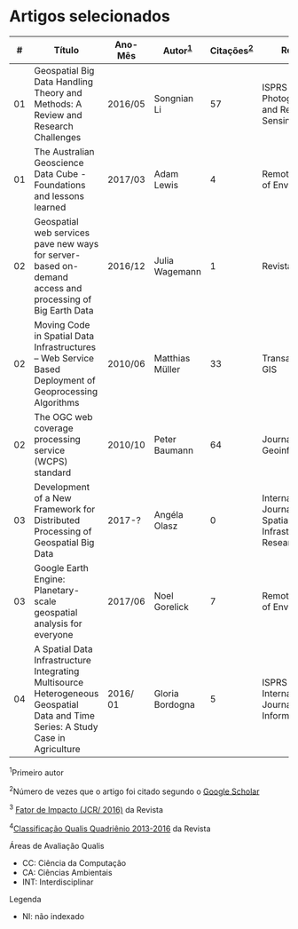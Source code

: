 # Artigos selecionados 

| # | Título | Ano-Mês | Autor<sup>[1](#s1)</sup> | Citações<sup>[2](#s2)</sup> | Revista | JCR/2016<sup>[3](#s3)</sup> | Qualis<sup>[4](#s4)</sup> | Link |
|---|---|---|---|---|---|---|---|---|
| 01 | Geospatial Big Data Handling Theory and Methods: A Review and Research Challenges | 2016/05 | Songnian Li | 57 | ISPRS Journal of Photogrammetry and Remote Sensing | 6.387 | A1/INT | [Link](https://doi.org/10.1016/j.isprsjprs.2015.10.012)
| 01 | The Australian Geoscience Data Cube - Foundations and lessons learned | 2017/03 | Adam Lewis | 4 | Remote Sensing of Environment | 6.265 | B1/CC, A1/INT | [Link](https://doi.org/10.1016/j.rse.2017.03.015) |
| 02 | Geospatial web services pave new ways for server-based on-demand access and processing of Big Earth Data | 2016/12 | Julia Wagemann | 1 | Revista |  2.292 | A1/CA | [Link](http://dx.doi.org/10.1080/17538947.2017.1351583) |
| 02 | Moving Code in Spatial Data Infrastructures – Web Service Based Deployment of Geoprocessing Algorithms | 2010/06 | Matthias Müller | 33 | Transactions in GIS |  2.252 | B1/CC, B1/INT, A2/CA | [Link](http://dx.doi.org/10.1111/j.1467-9671.2010.01205.x) |
| 02 | The OGC web coverage processing service (WCPS) standard | 2010/10 | Peter Baumann | 64 | Journal Geoinformatica | 2.392 | B1/CC | [Link](https://doi.org/10.1007/s10707-009-0087-2) |
| 03 | Development of a New Framework for Distributed Processing of Geospatial Big Data | 2017-? | Angéla Olasz | 0 | International Journal of Spatial Data Infrastructures Research | NI | Qualis<sup>4</sup> | [Link](http://ijsdir.jrc.ec.europa.eu/index.php/ijsdir/article/view/423/404) |
| 03 | Google Earth Engine: Planetary-scale geospatial analysis for everyone | 2017/06 | Noel Gorelick | 7 | Remote Sensing of Environment | 6.265 | B1/CC, A1/INT | [Link](https://doi.org/10.1016/j.rse.2017.06.031) |
| 04 | A Spatial Data Infrastructure Integrating Multisource Heterogeneous Geospatial Data and Time Series: A Study Case in Agriculture | 2016/ 01 | Gloria Bordogna | 5 |  	ISPRS International Journal of Geo-Information | 1.502 | B3/CC, B1/CA | [Link](http://dx.doi.org/10.3390/ijgi5050073) |

<sup><a id="s1">1</a></sup>Primeiro autor

<sup><a id="s2">2</a></sup>Número de vezes que o artigo foi citado segundo o [Google Scholar](https://scholar.google.com.br/)

<sup><a id="s3">3</a></sup> [Fator de Impacto (JCR/ 2016)](https://www.elsevier.com/catalog?producttype=journals) da Revista

<sup><a id="s4">4</a></sup>[Classificação Qualis Quadriênio 2013-2016](https://sucupira.capes.gov.br/sucupira/public/consultas/coleta/veiculoPublicacaoQualis/listaConsultaGeralPeriodicos.jsf) da Revista 


Áreas de Avaliação Qualis
- CC: Ciência da Computação
- CA: Ciências Ambientais
- INT: Interdisciplinar

Legenda
- NI: não indexado
